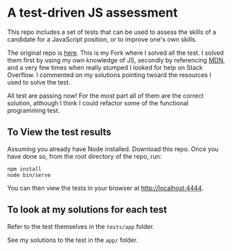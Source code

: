 # A test-driven JS assessment

This repo includes a set of tests that can be used to assess the skills of
a candidate for a JavaScript position, or to improve one's own skills.

The original repo is [here](https://github.com/rmurphey/js-assessment). This is my Fork where I solved all the test. I solved them first by using my own knowledge of JS, secondly by referencing [MDN](https://developer.mozilla.org/en-US/docs/Web/JavaScript), and a very few times when really stumped I looked for help on Stack Overflow. I commented on my solutions pointing twoard the resources I used to solve the test. 

All test are passing now! For the most part all of them are the correct solution, although I think I could refactor some of the functional programming test. 

## To View the test results
Assuming you already have Node installed. Download this repo. Once you have done so, from the root directory of the repo, run:

    npm install
    node bin/serve

You can then view the tests in your browser at
[http://localhost:4444](http://localhost:4444).

## To look at my solutions for each test
Refer to the test themselves in the `tests/app` folder.

See my solutions to the test in the `app/` folder.



